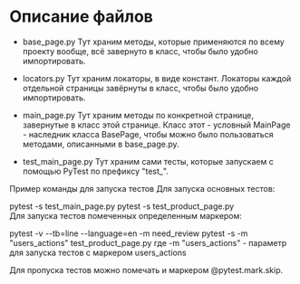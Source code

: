 # Описание файлов
- base_page.py
Тут храним методы, которые применяются по всему проекту вообще, всё завернуто в класс, чтобы было удобно импортировать.

- locators.py
Тут храним локаторы, в виде констант. Локаторы каждой отдельной страницы завёрнуты в класс, чтобы было удобно импортировать.

- main_page.py
Тут храним методы по конкретной странице, завернутые в класс этой странице. Класс этот - условный MainPage - наследник класса BasePage, чтобы можно было пользоваться методами, описанными в base_page.py.

- test_main_page.py
Тут храним сами тесты, которые запускаем с помощью PyTest по префиксу "test_".

Пример команды для запуска тестов
Для запуска основных тестов:

pytest -s test_main_page.py
pytest -s test_product_page.py  
Для запуска тестов помеченных определенным маркером:

pytest -v --tb=line --language=en -m need_review
pytest -s -m "users_actions" test_product_page.py
где -m "users_actions" - параметр для запуска тестов с маркером users_actions

Для пропуска тестов можно помечать и маркером @pytest.mark.skip.
